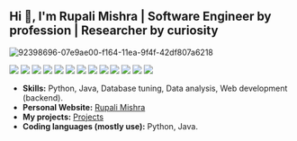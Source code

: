 

## Hi 👋, I'm Rupali Mishra | Software Engineer by profession | Researcher by curiosity

![92398696-07e9ae00-f164-11ea-9f4f-42df807a6218](https://user-images.githubusercontent.com/18329471/143008836-160bb1b4-2289-4476-9777-2d9c75275916.gif)

<div style="clear:both; width: 100%;"> 
<img src="https://img.shields.io/badge/Java-orange?logo-java"> 
<img src="https://img.shields.io/badge/Python-f9d64e.svg?logo=python&style=flat"> 
<img src="https://img.shields.io/badge/Pandas-red?logo=pandas"> 
<img src="https://img.shields.io/badge/Numpy-grey?logo=numpy"> 
<img src="https://img.shields.io/badge/Web Scraping-blue"> 
<img src="https://img.shields.io/badge/AWS-blue?logo=aws"> 
<img src="https://img.shields.io/badge/Rest-green"> 
<img src="https://img.shields.io/badge/PostgreSQL-orange?logo=postgresql">
<img src="https://img.shields.io/badge/SaaS-blue"> 
<img src="https://img.shields.io/badge/Postman-red?logo=postman"> 
<img src="https://img.shields.io/badge/Git-orange?logo=git"> 
<img src="https://img.shields.io/badge/Elasticsearch-blue?logo=elasticsearch"> 
<img src="https://img.shields.io/badge/Data structures & Algorithms-grey"></div>

- **Skills:** Python, Java, Database tuning, Data analysis, Web development (backend).
- **Personal Website:** [Rupali Mishra](https://rupalimishra-v2.github.io/)
- **My projects:** [Projects](github.com/rupalimishra-v2?tab=repositories)
- **Coding languages (mostly use):** Python, Java.
